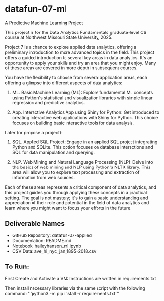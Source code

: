 # datafun-07-ml
A Predictive Machine Learning Project

This project is for the Data Analytics Fundamentals graduate-level CS course at Northwest Missouri State University, 2025. 

Project 7 is a chance to explore applied data analytics, offering a preliminary introduction to more advanced topics in the field.
This project offers a guided introduction to several key areas in data analytics. It's an opportunity to apply your skills and try an area that you might enjoy.  Many of these areas are covered in more depth in subsequent courses.

You have the flexibility to choose from several application areas, each offering a glimpse into different aspects of data analytics:

1. ML. Basic Machine Learning (ML): Explore fundamental ML concepts using Python's statistical and visualization libraries with simple linear regression and predictive analytics.

1. App. Interactive Analytics App using Shiny for Python: Get introduced to creating interactive web applications with Shiny for Python. This choice focuses on building basic interactive tools for data analysis.

Later (or propose a project):

1. SQL. Applied SQL Project: Engage in an applied SQL project integrating Python and SQLite. This option focuses on database interactions and SQL for data manipulation and querying.

1. NLP. Web Mining and Natural Language Processing (NLP): Delve into the basics of web mining and NLP using Python's NLTK library. This area will allow you to explore text processing and extraction of information from web sources.

Each of these areas represents a critical component of data analytics, and this project guides you through applying these concepts in a practical setting.
The goal is not mastery; it's to gain a basic understanding and appreciation of their role and potential in the field of data analytics and learn where you might want to focus your efforts in the future.

## Deliverable Names

- GitHub Repository:  datafun-07-applied
- Documentation:      README.md
- Notebook:           haileyhanson_ml.ipynb
- CSV Data:           ave_hi_nyc_jan_1895-2018.csv

## To Run: 

First Create and Activate a VM:
    Instructions are written in requirements.txt

Then install necessary libraries via the same script with the following command:
    '''python3 -m pip install -r requirements.txt'''

